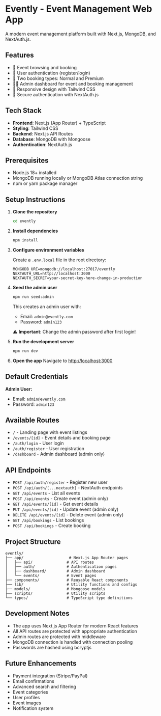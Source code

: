 # Evently - Event Management Web App

A modern event management platform built with Next.js, MongoDB, and NextAuth.js.

## Features

- 🎫 Event browsing and booking
- 👥 User authentication (register/login)
- 🎯 Two booking types: Normal and Premium
- 👨‍💼 Admin dashboard for event and booking management
- 📱 Responsive design with Tailwind CSS
- 🔐 Secure authentication with NextAuth.js

## Tech Stack

- **Frontend**: Next.js (App Router) + TypeScript
- **Styling**: Tailwind CSS
- **Backend**: Next.js API Routes
- **Database**: MongoDB with Mongoose
- **Authentication**: NextAuth.js

## Prerequisites

- Node.js 18+ installed
- MongoDB running locally or MongoDB Atlas connection string
- npm or yarn package manager

## Setup Instructions

1. **Clone the repository**
   ```bash
   cd evently
   ```

2. **Install dependencies**
   ```bash
   npm install
   ```

3. **Configure environment variables**
   
   Create a `.env.local` file in the root directory:
   ```env
   MONGODB_URI=mongodb://localhost:27017/evently
   NEXTAUTH_URL=http://localhost:3000
   NEXTAUTH_SECRET=your-secret-key-here-change-in-production
   ```

4. **Seed the admin user**
   ```bash
   npm run seed:admin
   ```
   
   This creates an admin user with:
   - Email: `admin@evently.com`
   - Password: `admin123`
   
   ⚠️ **Important**: Change the admin password after first login!

5. **Run the development server**
   ```bash
   npm run dev
   ```

6. **Open the app**
   Navigate to [http://localhost:3000](http://localhost:3000)

## Default Credentials

**Admin User:**
- Email: `admin@evently.com`
- Password: `admin123`

## Available Routes

- `/` - Landing page with event listings
- `/events/[id]` - Event details and booking page
- `/auth/login` - User login
- `/auth/register` - User registration
- `/dashboard` - Admin dashboard (admin only)

## API Endpoints

- `POST /api/auth/register` - Register new user
- `POST /api/auth/[...nextauth]` - NextAuth endpoints
- `GET /api/events` - List all events
- `POST /api/events` - Create event (admin only)
- `GET /api/events/[id]` - Get event details
- `PUT /api/events/[id]` - Update event (admin only)
- `DELETE /api/events/[id]` - Delete event (admin only)
- `GET /api/bookings` - List bookings
- `POST /api/bookings` - Create booking

## Project Structure

```
evently/
├── app/                    # Next.js App Router pages
│   ├── api/               # API routes
│   ├── auth/              # Authentication pages
│   ├── dashboard/         # Admin dashboard
│   └── events/            # Event pages
├── components/            # Reusable React components
├── lib/                   # Utility functions and configs
├── models/                # Mongoose models
├── scripts/               # Utility scripts
└── types/                 # TypeScript type definitions
```

## Development Notes

- The app uses Next.js App Router for modern React features
- All API routes are protected with appropriate authentication
- Admin routes are protected with middleware
- MongoDB connection is handled with connection pooling
- Passwords are hashed using bcryptjs

## Future Enhancements

- Payment integration (Stripe/PayPal)
- Email confirmations
- Advanced search and filtering
- Event categories
- User profiles
- Event images
- Notification system